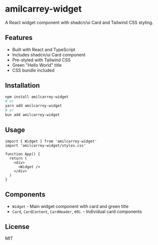 # amilcarrey-widget

A React widget component with shadcn/ui Card and Tailwind CSS styling.

## Features

- Built with React and TypeScript
- Includes shadcn/ui Card component
- Pre-styled with Tailwind CSS
- Green "Hello World" title
- CSS bundle included

## Installation

```bash
npm install amilcarrey-widget
# or
yarn add amilcarrey-widget
# or  
bun add amilcarrey-widget
```

## Usage

```tsx
import { Widget } from 'amilcarrey-widget'
import 'amilcarrey-widget/styles.css'

function App() {
  return (
    <div>
      <Widget />
    </div>
  )
}
```

## Components

- `Widget` - Main widget component with card and green title
- `Card`, `CardContent`, `CardHeader`, etc. - Individual card components

## License

MIT